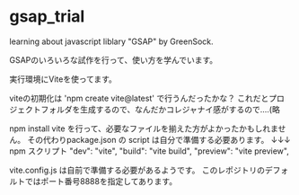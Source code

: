 # gsap_trial
learning about javascript liblary "GSAP" by GreenSock.


GSAPのいろいろな試作を行って、使い方を学んでいます。

実行環境にViteを使ってます。

viteの初期化は
'npm create vite@latest'
で行うんだったかな？
これだとプロジェクトフォルダを生成するので、なんだかコレジャナイ感がするので....(略

npm install vite を行って、必要なファイルを揃えた方がよかったかもしれません。
その代わりpackage.json の script は自分で準備する必要あります。
↓↓↓
npm スクリプト
"dev": "vite",
"build": "vite build",
"preview":  "vite preview",


vite.config.js は自前で準備する必要があるようです。
このレポジトリのデフォルトではポート番号8888を指定してあります。
